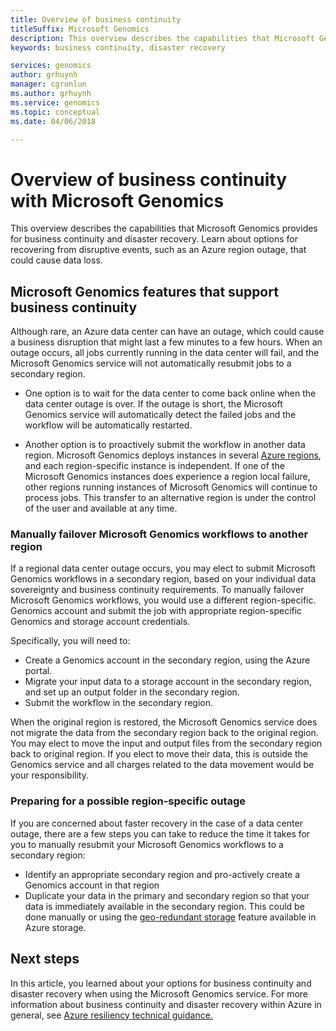 ```yaml
---
title: Overview of business continuity
titleSuffix: Microsoft Genomics
description: This overview describes the capabilities that Microsoft Genomics provides for business continuity and disaster recovery. Learn about options for recovering from disruptive events, such as an Azure region outage, that could cause data loss. 
keywords: business continuity, disaster recovery

services: genomics
author: grhuynh
manager: cgronlun
ms.author: grhuynh
ms.service: genomics
ms.topic: conceptual
ms.date: 04/06/2018

---
```

# Overview of business continuity with Microsoft Genomics
This overview describes the capabilities that Microsoft Genomics provides for business continuity and disaster recovery. Learn about options for recovering from disruptive events, such as an Azure region outage, that could cause data loss. 


## Microsoft Genomics features that support business continuity 
Although rare, an Azure data center can have an outage, which could cause a business disruption that might last a few minutes to a few hours. When an outage occurs, all jobs currently running in the data center will fail, and the Microsoft Genomics service will not automatically resubmit jobs to a secondary region. 

* One option is to wait for the data center to come back online when the data center outage is over. If the outage is short, the Microsoft Genomics service will automatically detect the failed jobs and the workflow will be automatically restarted.

* Another option is to proactively submit the workflow in another data region. Microsoft Genomics deploys instances in several [Azure regions](https://azure.microsoft.com/regions/services/), and each region-specific instance is independent. If one of the Microsoft Genomics instances does experience a region local failure, other regions running instances of Microsoft Genomics will continue to process jobs. This transfer to an alternative region is under the control of the user and available at any time.


### Manually failover Microsoft Genomics workflows to another region
If a regional data center outage occurs, you may elect to submit Microsoft Genomics workflows in a secondary region, based on your individual data sovereignty and business continuity requirements. To manually failover Microsoft Genomics workflows, you would use a different region-specific. Genomics account and submit the job with appropriate region-specific Genomics and storage account credentials.

Specifically, you will need to:
* Create a Genomics account in the secondary region, using the Azure portal. 
* Migrate your input data to a storage account in the secondary region, and set up an output folder in the secondary region.
* Submit the workflow in the secondary region.

When the original region is restored, the Microsoft Genomics service does not migrate the data from the secondary region back to the original region. You may elect to move the input and output files from the secondary region back to original region.  If you elect to move their data, this is outside the Genomics service and all charges related to the data movement would be your responsibility. 

### Preparing for a possible region-specific outage
If you are concerned about faster recovery in the case of a data center outage, there are a few steps you can take to reduce the time it takes for you to manually resubmit your Microsoft Genomics workflows to a secondary region:

* Identify an appropriate secondary region and pro-actively create a Genomics account in that region
* Duplicate your data in the primary and secondary region so that your data is immediately available in the secondary region. This could be done manually or using the [geo-redundant storage](https://docs.microsoft.com/azure/storage/common/storage-redundancy) feature available in Azure storage. 

## Next steps
In this article, you learned about your options for business continuity and disaster recovery when using the Microsoft Genomics service. For more information about business continuity and disaster recovery within Azure in general, see [Azure resiliency technical guidance.](https://docs.microsoft.com/azure/architecture/resiliency/recovery-loss-azure-region) 